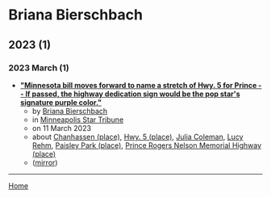 # Briana Bierschbach

## 2023 (1)

### 2023 March (1)

 - [**"Minnesota bill moves forward to name a stretch of Hwy. 5 for Prince -- If passed, the highway dedication sign would be the pop star's signature purple color."**](https://www.startribune.com/minnesota-bill-moves-forward-to-name-a-stretch-of-hwy-5-for-prince/600258079/)
    - by [Briana Bierschbach](../../authors/briana-bierschbach/index.md)
    - in [Minneapolis Star Tribune](../../publications/k-o/minneapolis-star-tribune/index.md)
    - on 11 March 2023
    - about [Chanhassen (place)](../../topics/place/chanhassen/index.md), [Hwy. 5 (place)](../../topics/place/hwy-5/index.md), [Julia Coleman](../../topics/julia-coleman/index.md), [Lucy Rehm](../../topics/lucy-rehm/index.md), [Paisley Park (place)](../../topics/place/paisley-park/index.md), [Prince Rogers Nelson Memorial Highway (place)](../../topics/place/prince-rogers-nelson-memorial-highway/index.md)
    - ([mirror](https://web.archive.org/web/*/https://www.startribune.com/minnesota-bill-moves-forward-to-name-a-stretch-of-hwy-5-for-prince/600258079/))

----

[Home](../index.md)
